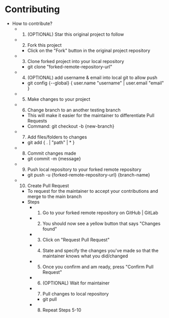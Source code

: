 # Contributing

- How to contribute?
  - 1. (OPTIONAL) Star this original project to follow
  - 2. Fork this project
    - Click on the "Fork" button in the original project repository
  - 3. Clone forked project into your local repository
    - git clone "forked-remote-repository-url"
  - 4. (OPTIONAL) add username & email into local git to allow push
    - git config {--global} { user.name "username" | user.email "email" }
  - 5. Make changes to your project
  - 6. Change branch to an another testing branch
    - This will make it easier for the maintainer to differentiate Pull Requests
    - Command: git checkout -b {new-branch}
  - 7. Add files/folders to changes
    - git add { . | "path" | * }
  - 8. Commit changes made
    - git commit -m {message}
  - 9. Push local repository to your forked remote repository
    - git push -u {forked-remote-repository-url} {branch-name}
  - 10. Create Pull Request
    - To request for the maintainer to accept your contributions and merge to the main branch
    - Steps
      - 1. Go to your forked remote repository on GitHub | GitLab
      - 2. You should now see a yellow button that says "Changes found"
      - 3. Click on "Request Pull Request"
      - 4. State and specify the changes you've made so that the maintainer knows what you did/changed
      - 5. Once you confirm and am ready, press "Confirm Pull Request"
      - 6. (OPTIONAL) Wait for maintainer
      - 7. Pull changes to local repository
        - git pull
      - 8. Repeat Steps 5-10
